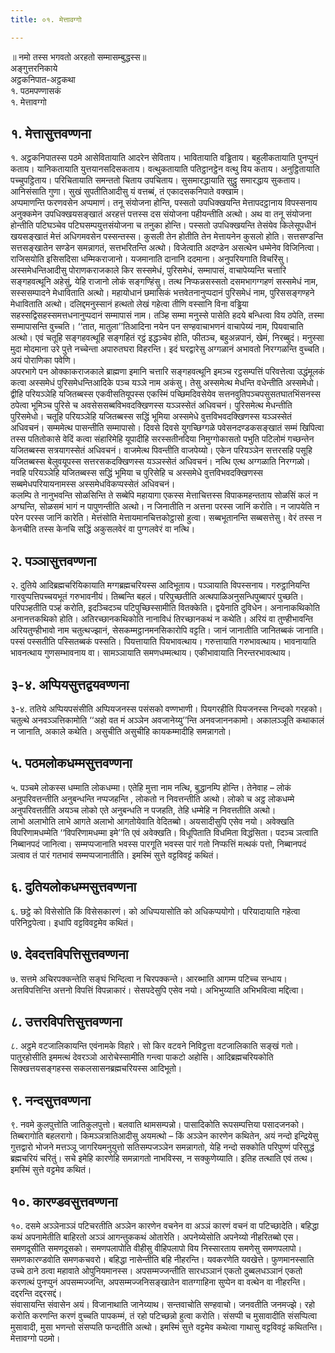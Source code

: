 ```yaml
---
title: ०१. मेत्तावग्गो

---
```

॥ नमो तस्स भगवतो अरहतो सम्मासम्बुद्धस्स॥  
अङ्गुत्तरनिकाये  
अट्ठकनिपात-अट्ठकथा  
१. पठमपण्णासकं  
१. मेत्तावग्गो  


## १. मेत्तासुत्तवण्णना

१. अट्ठकनिपातस्स पठमे आसेवितायाति आदरेन सेविताय। भावितायाति वड्ढिताय। बहुलीकतायाति पुनप्पुनं कताय। यानिकतायाति युत्तयानसदिसकताय। वत्थुकतायाति पतिट्ठानट्ठेन वत्थु विय कताय। अनुट्ठितायाति पच्चुपट्ठिताय। परिचितायाति समन्ततो चिताय उपचिताय। सुसमारद्धायाति सुट्ठु समारद्धाय सुकताय। आनिसंसाति गुणा। सुखं सुपतीतिआदीसु यं वत्तब्बं, तं एकादसकनिपाते वक्खाम।  
अप्पमाणन्ति फरणवसेन अप्पमाणं। तनू संयोजना होन्ति, पस्सतो उपधिक्खयन्ति मेत्तापदट्ठानाय विपस्सनाय अनुक्कमेन उपधिक्खयसङ्खातं अरहत्तं पत्तस्स दस संयोजना पहीयन्तीति अत्थो। अथ वा तनू संयोजना होन्तीति पटिघञ्चेव पटिघसम्पयुत्तसंयोजना च तनुका होन्ति। पस्सतो उपधिक्खयन्ति तेसंयेव किलेसूपधीनं खयसङ्खातं मेत्तं अधिगमवसेन पस्सन्तस्स। कुसली तेन होतीति तेन मेत्तायनेन कुसलो होति। सत्तसण्डन्ति सत्तसङ्खातेन सण्डेन समन्नागतं, सत्तभरितन्ति अत्थो। विजेत्वाति अदण्डेन असत्थेन धम्मेनेव विजिनित्वा। राजिसयोति इसिसदिसा धम्मिकराजानो। यजमानाति दानानि ददमाना। अनुपरियगाति विचरिंसु।  
अस्समेधन्तिआदीसु पोराणकराजकाले किर सस्समेधं, पुरिसमेधं, सम्मापासं, वाचापेय्यन्ति चत्तारि सङ्गहवत्थूनि अहेसुं, येहि राजानो लोकं सङ्गण्हिंसु। तत्थ निप्फन्नसस्सतो दसमभागग्गहणं सस्समेधं नाम, सस्ससम्पादने मेधाविताति अत्थो। महायोधानं छमासिकं भत्तवेतनानुप्पदानं पुरिसमेधं नाम, पुरिससङ्गण्हने मेधाविताति अत्थो। दलिद्दमनुस्सानं हत्थतो लेखं गहेत्वा तीणि वस्सानि विना वड्ढिया सहस्सद्विसहस्समत्तधनानुप्पदानं सम्मापासं नाम। तञ्हि सम्मा मनुस्से पासेति हदये बन्धित्वा विय ठपेति, तस्मा सम्मापासन्ति वुच्चति। ‘‘तात, मातुला’’तिआदिना नयेन पन सण्हवाचाभणनं वाचापेय्यं नाम, पियवाचाति अत्थो। एवं चतूहि सङ्गहवत्थूहि सङ्गहितं रट्ठं इद्धञ्चेव होति, फीतञ्च, बहुअन्नपानं, खेमं, निरब्बुदं। मनुस्सा मुदा मोदमाना उरे पुत्ते नच्चेन्ता अपारुतघरा विहरन्ति। इदं घरद्वारेसु अग्गळानं अभावतो निरग्गळन्ति वुच्चति। अयं पोराणिका पवेणि।  
अपरभागे पन ओक्काकराजकाले ब्राह्मणा इमानि चत्तारि सङ्गहवत्थूनि इमञ्च रट्ठसम्पत्तिं परिवत्तेत्वा उद्धंमूलकं कत्वा अस्समेधं पुरिसमेधन्तिआदिके पञ्च यञ्ञे नाम अकंसु। तेसु अस्समेत्थ मेधन्ति वधेन्तीति अस्समेधो। द्वीहि परियञ्ञेहि यजितब्बस्स एकवीसतियूपस्स एकस्मिं पच्छिमदिवसेयेव सत्तनवुतिपञ्चपसुसतघातभिंसनस्स ठपेत्वा भूमिञ्च पुरिसे च अवसेससब्बविभवदक्खिणस्स यञ्ञस्सेतं अधिवचनं। पुरिसमेत्थ मेधन्तीति पुरिसमेधो। चतूहि परियञ्ञेहि यजितब्बस्स सद्धिं भूमिया अस्समेधे वुत्तविभवदक्खिणस्स यञ्ञस्सेतं अधिवचनं। सम्ममेत्थ पासन्तीति सम्मापासो। दिवसे दिवसे युगच्छिग्गळे पवेसनदण्डकसङ्खातं सम्मं खिपित्वा तस्स पतितोकासे वेदिं कत्वा संहारिमेहि यूपादीहि सरस्सतीनदिया निमुग्गोकासतो पभुति पटिलोमं गच्छन्तेन यजितब्बस्स सत्रयागस्सेतं अधिवचनं। वाजमेत्थ पिवन्तीति वाजपेय्यो। एकेन परियञ्ञेन सत्तरसहि पसूहि यजितब्बस्स बेलुवयूपस्स सत्तरसकदक्खिणस्स यञ्ञस्सेतं अधिवचनं। नत्थि एत्थ अग्गळाति निरग्गळो। नवहि परियञ्ञेहि यजितब्बस्स सद्धिं भूमिया च पुरिसेहि च अस्समेधे वुत्तविभवदक्खिणस्स सब्बमेधपरियायनामस्स अस्समेधविकप्पस्सेतं अधिवचनं।  
कलम्पि ते नानुभवन्ति सोळसिन्ति ते सब्बेपि महायागा एकस्स मेत्ताचित्तस्स विपाकमहन्तताय सोळसिं कलं न अग्घन्ति, सोळसमं भागं न पापुणन्तीति अत्थो। न जिनातीति न अत्तना परस्स जानिं करोति। न जापयेति न परेन परस्स जानिं कारेति। मेत्तंसोति मेत्तायमानचित्तकोट्ठासो हुत्वा। सब्बभूतानन्ति सब्बसत्तेसु। वेरं तस्स न केनचीति तस्स केनचि सद्धिं अकुसलवेरं वा पुग्गलवेरं वा नत्थि।  


## २. पञ्ञासुत्तवण्णना

२. दुतिये आदिब्रह्मचरियिकायाति मग्गब्रह्मचरियस्स आदिभूताय। पञ्ञायाति विपस्सनाय। गरुट्ठानियन्ति गारवुप्पत्तिपच्चयभूतं गरुभावनीयं। तिब्बन्ति बहलं। परिपुच्छतीति अत्थपाळिअनुसन्धिपुब्बापरं पुच्छति। परिपञ्हतीति पञ्हं करोति, इदञ्चिदञ्च पटिपुच्छिस्सामीति वितक्केति। द्वयेनाति दुविधेन। अनानाकथिकोति अनानत्तकथिको होति। अतिरच्छानकथिकोति नानाविधं तिरच्छानकथं न कथेति। अरियं वा तुण्हीभावन्ति अरियतुण्हीभावो नाम चतुत्थज्झानं, सेसकम्मट्ठानमनसिकारोपि वट्टति। जानं जानातीति जानितब्बकं जानाति। पस्सं पस्सतीति पस्सितब्बकं पस्सति। पियत्तायाति पियभावत्थाय। गरुत्तायाति गरुभावत्थाय। भावनायाति भावनत्थाय गुणसम्भावनाय वा। सामञ्ञायाति समणधम्मत्थाय। एकीभावायाति निरन्तरभावत्थाय।  


## ३-४. अप्पियसुत्तद्वयवण्णना

३-४. ततिये अप्पियपसंसीति अप्पियजनस्स पसंसको वण्णभाणी। पियगरहीति पियजनस्स निन्दको गरहको। चतुत्थे अनवञ्ञत्तिकामोति ‘‘अहो वत मं अञ्ञेन अवजानेय्यु’’न्ति अनवजाननकामो। अकालञ्ञूति कथाकालं न जानाति, अकाले कथेति। असुचीति असुचीहि कायकम्मादीहि समन्नागतो।  


## ५. पठमलोकधम्मसुत्तवण्णना

५. पञ्चमे लोकस्स धम्माति लोकधम्मा। एतेहि मुत्ता नाम नत्थि, बुद्धानम्पि होन्ति। तेनेवाह – लोकं अनुपरिवत्तन्तीति अनुबन्धन्ति नप्पजहन्ति , लोकतो न निवत्तन्तीति अत्थो। लोको च अट्ठ लोकधम्मे अनुपरिवत्ततीति अयञ्च लोको एते अनुबन्धति न पजहति, तेहि धम्मेहि न निवत्ततीति अत्थो।  
लाभो अलाभोति लाभे आगते अलाभो आगतोयेवाति वेदितब्बो। अयसादीसुपि एसेव नयो। अवेक्खति विपरिणामधम्मेति ‘‘विपरिणामधम्मा इमे’’ति एवं अवेक्खति। विधूपिताति विधमिता विद्धंसिता। पदञ्च ञत्वाति निब्बानपदं जानित्वा। सम्मप्पजानाति भवस्स पारगूति भवस्स पारं गतो निप्फत्तिं मत्थकं पत्तो, निब्बानपदं ञत्वाव तं पारं गतभावं सम्मप्पजानातीति। इमस्मिं सुत्ते वट्टविवट्टं कथितं।  


## ६. दुतियलोकधम्मसुत्तवण्णना

६. छट्ठे को विसेसोति किं विसेसकारणं। को अधिप्पयासोति को अधिकप्पयोगो। परियादायाति गहेत्वा परिनिट्ठपेत्वा। इधापि वट्टविवट्टमेव कथितं।  


## ७. देवदत्तविपत्तिसुत्तवण्णना

७. सत्तमे अचिरपक्कन्तेति सङ्घं भिन्दित्वा न चिरपक्कन्ते। आरब्भाति आगम्म पटिच्च सन्धाय। अत्तविपत्तिन्ति अत्तनो विपत्तिं विपन्नाकारं। सेसपदेसुपि एसेव नयो। अभिभुय्याति अभिभवित्वा मद्दित्वा।  


## ८. उत्तरविपत्तिसुत्तवण्णना

८. अट्ठमे वटजालिकायन्ति एवंनामके विहारे। सो किर वटवने निविट्ठत्ता वटजालिकाति सङ्खं गतो। पातुरहोसीति इममत्थं देवरञ्ञो आरोचेस्सामीति गन्त्वा पाकटो अहोसि। आदिब्रह्मचरियकोति सिक्खत्तयसङ्गहस्स सकलसासनब्रह्मचरियस्स आदिभूतो।  


## ९. नन्दसुत्तवण्णना

९. नवमे कुलपुत्तोति जातिकुलपुत्तो। बलवाति थामसम्पन्नो। पासादिकोति रूपसम्पत्तिया पसादजनको। तिब्बरागोति बहलरागो। किमञ्ञत्रातिआदीसु अयमत्थो – किं अञ्ञेन कारणेन कथितेन, अयं नन्दो इन्द्रियेसु गुत्तद्वारो भोजने मत्तञ्ञू जागरियमनुयुत्तो सतिसम्पजञ्ञेन समन्नागतो, येहि नन्दो सक्कोति परिपुण्णं परिसुद्धं ब्रह्मचरियं चरितुं। सचे इमेहि कारणेहि समन्नागतो नाभविस्स, न सक्कुणेय्याति। इतिह तत्थाति एवं तत्थ। इमस्मिं सुत्ते वट्टमेव कथितं।  


## १०. कारण्डवसुत्तवण्णना

१०. दसमे अञ्ञेनाञ्ञं पटिचरतीति अञ्ञेन कारणेन वचनेन वा अञ्ञं कारणं वचनं वा पटिच्छादेति। बहिद्धा कथं अपनामेतीति बाहिरतो अञ्ञं आगन्तुककथं ओतारेति। अपनेय्येसोति अपनेय्यो नीहरितब्बो एस। समणदूसीति समणदूसको। समणपलापोति वीहीसु वीहिपलापो विय निस्सारताय समणेसु समणपलापो। समणकारण्डवोति समणकचवरो। बहिद्धा नासेन्तीति बहि नीहरन्ति। यवकरणेति यवखेत्ते। फुणमानस्साति उच्चे ठाने ठत्वा महावाते ओपुनियमानस्स। अपसम्मज्जन्तीति सारधञ्ञानं एकतो दुब्बलधञ्ञानं एकतो करणत्थं पुनप्पुनं अपसम्मज्जन्ति, अपसम्मज्जनिसङ्खातेन वातग्गाहिना सुप्पेन वा वत्थेन वा नीहरन्ति। दद्दरन्ति दद्दरसद्दं।  
संवासायन्ति संवासेन अयं। विजानाथाति जानेय्याथ। सन्तवाचोति सण्हवाचो। जनवतीति जनमज्झे। रहो करोति करणन्ति करणं वुच्चति पापकम्मं, तं रहो पटिच्छन्नो हुत्वा करोति। संसप्पी च मुसावादीति संसप्पित्वा मुसावादी, मुसा भणन्तो संसप्पति फन्दतीति अत्थो। इमस्मिं सुत्ते वट्टमेव कथेत्वा गाथासु वट्टविवट्टं कथितन्ति।  
मेत्तावग्गो पठमो।  